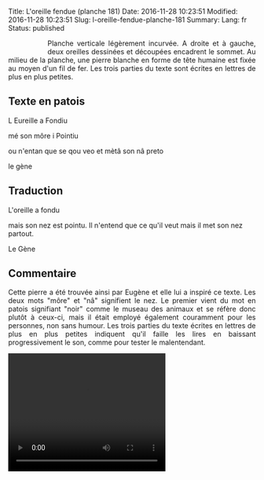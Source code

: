 Title: L'oreille fendue (planche 181)
Date: 2016-11-28 10:23:51
Modified: 2016-11-28 10:23:51
Slug: l-oreille-fendue-planche-181
Summary: 
Lang: fr
Status: published


<figure class="image-block" style="float: left;">
  <img alt="" src="{static}/images/planche_181.png">
  <figcaption style="max-width: 215px"></figcaption>
</figure>
<p style="text-align:justify;">Planche verticale légèrement incurvée. A droite et à gauche, deux oreilles dessinées et découpées encadrent le sommet. Au milieu de la planche, une pierre blanche en forme de tête humaine est fixée au moyen d'un fil de fer. Les trois parties du texte sont écrites en lettres de plus en plus petites.</p>

## Texte en patois
L Eureille a Fondiu

mé son môre i Pointiu

ou n'entan que se qou veo et mètâ son nâ preto

le gène

## Traduction
L'oreille a fondu

mais son nez est pointu.
 Il n'entend que ce qu'il veut  mais il met son nez partout.

Le Gène

## Commentaire
<p style="text-align:justify;">Cette pierre a été trouvée ainsi par Eugène et elle lui a inspiré ce texte.
Les deux mots "môre" et "nâ" signifient le nez. Le premier vient du mot en patois signifiant "noir" comme le museau des animaux et se réfère donc plutôt à ceux-ci, mais il était employé également couramment pour les personnes, non sans humour.
Les trois parties du texte écrites en lettres de plus en plus petites indiquent qu'il faille les lires en baissant progressivement le son, comme pour tester le malentendant.  </p>








<video width="320" height="240" controls>
  <source src="{static}/videos/video_181.mp4" type="video/mp4">
</video>
